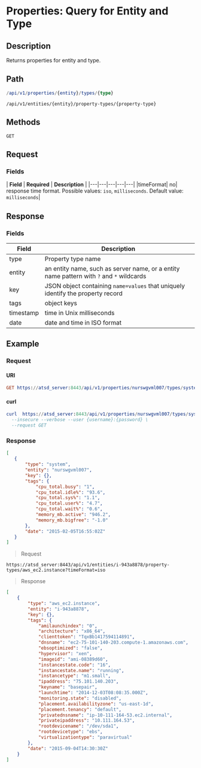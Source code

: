 # Properties: Query for Entity and Type

## Description

Returns properties for entity and type. 

## Path 

```elm
/api/v1/properties/{entity}/types/{type}
```

```
/api/v1/entities/{entity}/property-types/{property-type}
```

## Methods

```
GET 
```

## Request 

### Fields

| **Field**  | **Required** | **Description**  |
|---|---|---|---|---|
|timeFormat|	no|	response time format. Possible values: `iso`, `milliseconds`. Default value: `milliseconds`|

## Response 

### Fields

| **Field**       | **Description**                                                                                        |
|----------------|--------------------------------------------------------------------------------------------------------|
| type | Property type name                                                                                            |
| entity | an entity name, such as server name, or a entity name pattern with `?` and `*` wildcards |
| key | JSON object containing `name=values` that uniquely identify the property record |
| tags | object keys |
| timestamp | time in Unix milliseconds |
| date | date and time in ISO format |

## Example

### Request

#### URI

```elm 
GET https://atsd_server:8443/api/v1/properties/nurswgvml007/types/system?timeFormat=iso
```
#### curl
```elm
curl  https://atsd_server:8443/api/v1/properties/nurswgvml007/types/system?timeFormat=iso \
  --insecure --verbose --user {username}:{password} \
  --request GET
```
### Response

```json
[
   {
       "type": "system",
       "entity": "nurswgvml007",
       "key": {},
       "tags": {
           "cpu_total.busy": "1",
           "cpu_total.idle%": "93.6",
           "cpu_total.sys%": "1.1",
           "cpu_total.user%": "4.7",
           "cpu_total.wait%": "0.6",
           "memory_mb.active": "946.2",
           "memory_mb.bigfree": "-1.0"
       },
       "date": "2015-02-05T16:55:02Z"
   }
]
```

> Request

```
https://atsd_server:8443/api/v1/entities/i-943a8878/property-types/aws_ec2.instance?timeFormat=iso
```

> Response

```json
[
    {
        "type": "aws_ec2.instance",
        "entity": "i-943a8878",
        "key": {},
        "tags": {
            "amilaunchindex": "0",
            "architecture": "x86_64",
            "clienttoken": "TqxBb1417594114891",
            "dnsname": "ec2-75-101-140-203.compute-1.amazonaws.com",
            "ebsoptimized": "false",
            "hypervisor": "xen",
            "imageid": "ami-08389d60",
            "instancestate.code": "16",
            "instancestate.name": "running",
            "instancetype": "m1.small",
            "ipaddress": "75.101.140.203",
            "keyname": "basepair",
            "launchtime": "2014-12-03T08:08:35.000Z",
            "monitoring.state": "disabled",
            "placement.availabilityzone": "us-east-1d",
            "placement.tenancy": "default",
            "privatednsname": "ip-10-111-164-53.ec2.internal",
            "privateipaddress": "10.111.164.53",
            "rootdevicename": "/dev/sda1",
            "rootdevicetype": "ebs",
            "virtualizationtype": "paravirtual"
        },
        "date": "2015-09-04T14:30:30Z"
    }
]
```
